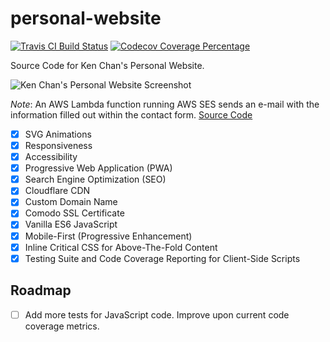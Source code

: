 # personal-website

<p>
  <a href="https://travis-ci.org/kenchandev/personal-website"><img src="https://travis-ci.org/kenchandev/personal-website.svg?branch=master" alt="Travis CI Build Status" /></a>
  <a href="https://codecov.io/gh/kenchandev/personal-website"><img src="https://codecov.io/gh/kenchandev/personal-website/branch/master/graph/badge.svg" alt="Codecov Coverage Percentage" /></a>
</p>

Source Code for Ken Chan's Personal Website.

<img src="https://www.dl.dropboxusercontent.com/s/lvxdchfaelnf1om/Screenshot%202020-01-06%2017.30.15.png" alt="Ken Chan's Personal Website Screenshot" />

_Note_: An AWS Lambda function running AWS SES sends an e-mail with the information filled out within the contact form. <a href="https://github.com/kenchandev/site-ses">Source Code</a>

- [x] SVG Animations
- [x] Responsiveness
- [x] Accessibility
- [x] Progressive Web Application (PWA)
- [x] Search Engine Optimization (SEO)
- [x] Cloudflare CDN
- [x] Custom Domain Name
- [x] Comodo SSL Certificate
- [x] Vanilla ES6 JavaScript
- [x] Mobile-First (Progressive Enhancement)
- [x] Inline Critical CSS for Above-The-Fold Content
- [x] Testing Suite and Code Coverage Reporting for Client-Side Scripts

## Roadmap

- [ ] Add more tests for JavaScript code. Improve upon current code coverage metrics.
